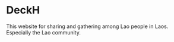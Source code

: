 # DeckH
This website for sharing and gathering among Lao people in Laos. Especially the Lao community.
